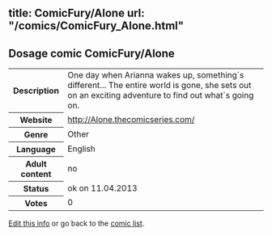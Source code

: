 title: ComicFury/Alone
url: "/comics/ComicFury_Alone.html"
---
Dosage comic ComicFury/Alone
-----------------------------------------

<table class="comicinfo">
<tr>
<th>Description</th><td>One day when Arianna wakes up, something´s different... The entire world is gone, she sets out on an exciting adventure to find out what´s going on.</td>
</tr>
<tr>
<th>Website</th><td><a href="http://Alone.thecomicseries.com/">http://Alone.thecomicseries.com/</a></td>
</tr>
<tr>
<th>Genre</th><td>Other</td>
</tr>
<tr>
<th>Language</th><td>English</td>
</tr>
<tr>
<th>Adult content</th><td>no</td>
</tr>
<tr>
<th>Status</th><td>ok on 11.04.2013</td>
</tr>
<tr>
<th>Votes</th><td>0</div></td>
</tr>
</table>

[Edit this info](/comics/ComicFury_Alone_edit.html) or go back to the [comic list](../comic-index.html).
